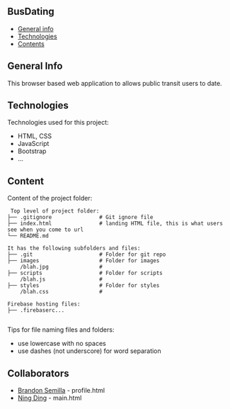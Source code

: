 ## BusDating

* [General info](#general-info)
* [Technologies](#technologies)
* [Contents](#content)

## General Info
This browser based web application to allows public transit users to date.

## Technologies
Technologies used for this project:
* HTML, CSS
* JavaScript
* Bootstrap 
* ...

## Content
Content of the project folder:

```
 Top level of project folder: 
├── .gitignore               # Git ignore file
├── index.html               # landing HTML file, this is what users see when you come to url
└── README.md

It has the following subfolders and files:
├── .git                     # Folder for git repo
├── images                   # Folder for images
    /blah.jpg                # 
├── scripts                  # Folder for scripts
    /blah.js                 # 
├── styles                   # Folder for styles
    /blah.css                # 

Firebase hosting files: 
├── .firebaserc...


```

Tips for file naming files and folders:
* use lowercase with no spaces
* use dashes (not underscore) for word separation

## Collaborators
- [Brandon Semilla](https://github.com/semibran) - profile.html
- [Ning Ding](https://github.com/zzzbnbzzz) - main.html
